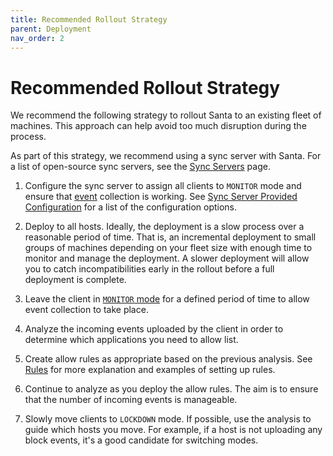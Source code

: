 ```yaml
---
title: Recommended Rollout Strategy
parent: Deployment
nav_order: 2
---
```


# Recommended Rollout Strategy

We recommend the following strategy to rollout Santa to an existing fleet of machines. This approach can help avoid too much disruption during the process.

As part of this strategy, we recommend using a sync server with Santa. For a list of open-source sync servers, see the [Sync Servers](sync-servers.md) page.

1. Configure the sync server to assign all clients to `MONITOR` mode and ensure that [event](../concepts/events.md) collection is working. See [Sync Server Provided Configuration](configuration.md#sync-server-provided-configuration) for a list of the configuration options.

1. Deploy to all hosts. Ideally, the deployment is a slow process over a reasonable period of time. That is, an incremental deployment to small groups of machines depending on your fleet size with enough time to monitor and manage the deployment. A slower deployment will allow you to catch incompatibilities early in the rollout before a full deployment is complete.

1. Leave the client in [`MONITOR` mode](../concepts/mode.md) for a defined period of time to allow event collection to take place.

1. Analyze the incoming events uploaded by the client in order to determine which applications you need to allow list.

1. Create allow rules as appropriate based on the previous analysis. See [Rules](../concepts/rules.md) for more explanation and examples of setting up rules.

1. Continue to analyze as you deploy the allow rules. The aim is to ensure that the number of incoming events is manageable.

1. Slowly move clients to `LOCKDOWN` mode. If possible, use the analysis to guide which hosts you move. For example, if a host is not uploading any block events, it's a good candidate for switching modes.

